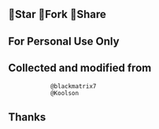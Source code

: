 ## 🚫Star 🚫Fork 🚫Share
  
## For Personal Use Only

    
## Collected and modified from       
                @blackmatrix7
                @Koolson
## Thanks
